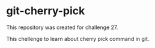 # git-cherry-pick

This repository was created for challenge 27.

This chellenge to learn about cherry pick command in git.